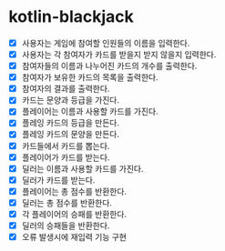 # kotlin-blackjack

- [x] 사용자는 게임에 참여할 인원들의 이름을 입력한다.
- [x] 사용자는 각 참여자가 카드를 받을지 받지 않을지 입력한다.
- [x] 참여자들의 이름과 나누어진 카드의 개수를 출력한다.
- [x] 참여자가 보유한 카드의 목록을 출력한다.
- [x] 참여자의 결과를 출력한다.
- [x] 카드는 문양과 등급을 가진다.
- [x] 플레이어는 이름과 사용할 카드를 가진다.
- [x] 플레잉 카드의 등급을 만든다.
- [x] 플레잉 카드의 문양을 만든다.
- [x] 카드들에서 카드를 뽑는다.
- [x] 플레이어가 카드를 받는다.
- [x] 딜러는 이름과 사용할 카드를 가진다.
- [x] 딜러가 카드를 받는다.
- [x] 플레이어는 총 점수를 반환한다.
- [x] 딜러는 총 점수를 반환한다.
- [x] 각 플레이어의 승패를 반환한다.
- [x] 딜러의 승패들을 반환한다.
- [x] 오류 발생시에 재입력 기능 구현
